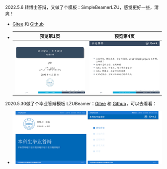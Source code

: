 
2022.5.6 转博士答辩，又做了个模板：SimpleBeamerLZU，感觉更好一些，清爽！

- [Gitee](https://gitee.com/yuhldr/SimpleBeamerLZU) 和 [Github](https://github.com/yuhldr/SimpleBeamerLZU)
- 预览第1页|预览第4页
    :-:|:-:
    ![第1页](./images/ppt1_.jpg)|![第4页](./images/ppt4_.jpg)


2020.5.30做了个毕业答辩模板 LZUBeamer：[Gitee](https://gitee.com/yuhldr/LZUBeamer) 和 [Github](https://github.com/yuhldr/LZUBeamer)，可以去看看：

  - ![图](images/ppt.png)
